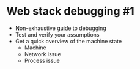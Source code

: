 # **Web stack debugging #1**

+ Non-exhaustive guide to debugging
+ Test and verify your assumptions
+ Get a quick overview of the machine state
   + Machine
   + Network issue
   + Process issue

